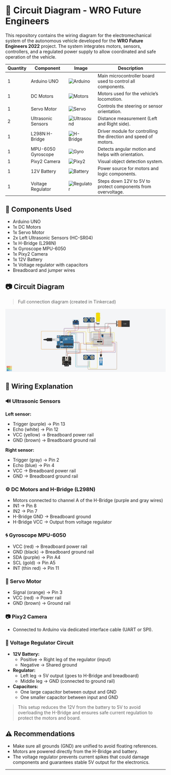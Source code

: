 # 🤖 Circuit Diagram - WRO Future Engineers

This repository contains the wiring diagram for the electromechanical system of the autonomous vehicle developed for the **WRO Future Engineers 2022** project. The system integrates motors, sensors, controllers, and a regulated power supply to allow coordinated and safe operation of the vehicle.

| Quantity | Component             | Image                             | Description                                                      |
|----------|-----------------------|-----------------------------------|------------------------------------------------------------------|
| 1        | Arduino UNO           | ![Arduino](ruta/a/arduino.jpg)    | Main microcontroller board used to control all components.       |
| 1        | DC Motors             | ![Motors](ruta/a/motores.jpg)     | Motors used for the vehicle’s locomotion.                        |
| 1        | Servo Motor           | ![Servo](ruta/a/servo.jpg)        | Controls the steering or sensor orientation.                     |
| 2        | Ultrasonic Sensors    | ![Ultrasound](ruta/a/sensor.jpg)  | Distance measurement (Left and Right side).                      |
| 1        | L298N H-Bridge        | ![H-Bridge](ruta/a/hbridge.jpg)   | Driver module for controlling the direction and speed of motors. |
| 1        | MPU-6050 Gyroscope    | ![Gyro](ruta/a/gyro.jpg)          | Detects angular motion and helps with orientation.               |
| 1        | Pixy2 Camera          | ![Pixy2](ruta/a/pixy.jpg)         | Visual object detection system.                                  |
| 1        | 12V Battery           | ![Battery](ruta/a/battery.jpg)    | Power source for motors and logic components.                    |
| 1        | Voltage Regulator     | ![Regulator](ruta/a/reg.jpg)      | Steps down 12V to 5V to protect components from overvoltage.     |

## 🧩 Components Used

- Arduino UNO  
- 1x DC Motors  
- 1x Servo Motor  
- 2x Left Ultrasonic Sensors (HC-SR04)  
- 1x H-Bridge (L298N)  
- 1x Gyroscope MPU-6050  
- 1x Pixy2 Camera  
- 1x 12V Battery  
- 1x Voltage regulator with capacitors  
- Breadboard and jumper wires
## 📷 Circuit Diagram

> Full connection diagram (created in Tinkercad)

![Circuit diagram](https://github.com/ItsTheWest/Neo-Ingenieros-JO/blob/c19015ff7b8b3c0f9e1593c1dbca7ba38247cd86/wro2022-fe-template/schemes/circuit%20diagram.jpg)


## 🔌 Wiring Explanation

### 🔊 Ultrasonic Sensors

**Left sensor:**
- Trigger (purple) → Pin 13  
- Echo (white) → Pin 12  
- VCC (yellow) → Breadboard power rail  
- GND (brown) → Breadboard ground rail  

**Right sensor:**
- Trigger (gray) → Pin 2  
- Echo (blue) → Pin 4  
- VCC → Breadboard power rail  
- GND → Breadboard ground rail  

### ⚙️ DC Motors and H-Bridge (L298N)

- Motors connected to channel A of the H-Bridge (purple and gray wires)  
- IN1 → Pin 8  
- IN2 → Pin 7  
- H-Bridge GND → Breadboard ground  
- H-Bridge VCC → Output from voltage regulator  

### 🌀 Gyroscope MPU-6050

- VCC (red) → Breadboard power rail  
- GND (black) → Breadboard ground rail  
- SDA (purple) → Pin A4  
- SCL (gold) → Pin A5  
- INT (thin red) → Pin 11  

### 🔁 Servo Motor

- Signal (orange) → Pin 3  
- VCC (red) → Power rail  
- GND (brown) → Ground rail  

### 📷 Pixy2 Camera

- Connected to Arduino via dedicated interface cable (UART or SPI).

### 🔋 Voltage Regulator Circuit

- **12V Battery:**
  - Positive → Right leg of the regulator (input)  
  - Negative → Shared ground  
- **Regulator:**
  - Left leg → 5V output (goes to H-Bridge and breadboard)  
  - Middle leg → GND (connected to ground rail)  
- **Capacitors:**
  - One large capacitor between output and GND  
  - One smaller capacitor between input and GND  

> This setup reduces the 12V from the battery to 5V to avoid overloading the H-Bridge and ensures safe current regulation to protect the motors and board.

## ⚠️ Recommendations

- Make sure all grounds (GND) are unified to avoid floating references.  
- Motors are powered directly from the H-Bridge and battery.  
- The voltage regulator prevents current spikes that could damage components and guarantees stable 5V output for the electronics.

---
